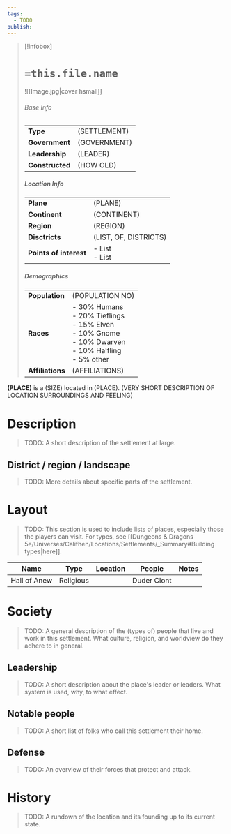 ```yaml
---
tags:
  - TODO
publish:
---
```

> [!infobox]  
> # `=this.file.name`
> ![[Image.jpg|cover hsmall]]  
> ###### Base Info
> | | |  
> |---|---|  
> | **Type** | (SETTLEMENT) |
> | **Government** | (GOVERNMENT) |
> | **Leadership** | (LEADER) |
> | **Constructed** | (HOW OLD) | 
> ##### Location Info
> | | |  
> |---|---|  
> | **Plane** | (PLANE) |
> | **Continent** | (CONTINENT) |
> | **Region** | (REGION) |
> | **Disctricts** | (LIST, OF, DISTRICTS) |
> | **Points of interest** | - List<br>- List |
> ##### Demographics
> | | |  
> |---|---|  
> | **Population** | (POPULATION NO) |
> | **Races** | - 30% Humans<br>- 20% Tieflings<br>- 15% Elven<br>- 10% Gnome<br>- 10% Dwarven<br>- 10% Halfling<br>- 5% other |
> | **Affiliations** | (AFFILIATIONS) |

**(PLACE)** is a (SIZE) located in (PLACE). (VERY SHORT DESCRIPTION OF LOCATION SURROUNDINGS AND FEELING)
# Description
>TODO: A short description of the settlement at large.
## District / region / landscape
>TODO: More details about specific parts of the settlement.
# Layout
>TODO: This section is used to include lists of places, especially those the players can visit. For types, see [[Dungeons & Dragons 5e/Universes/Califhen/Locations/Settlements/_Summary#Building types|here]]. 

| Name                     | Type      | Location                                                | People                                                   | Notes                                                                                                                                                 |
| ------------------------ | --------- | ------------------------------------------------------- | -------------------------------------------------------- | ----------------------------------------------------------------------------------------------------------------------------------------------------- |
| Hall of Anew | Religious |  | Duder Clont |  | 
# Society
>TODO: A general description of the (types of) people that live and work in this settlement. What culture, religion, and worldview do they adhere to in general.
## Leadership
>TODO: A short description about the place's leader or leaders. What system is used, why, to what effect.
## Notable people
>TODO: A short list of folks who call this settlement their home. 
## Defense
>TODO: An overview of their forces that protect and attack.
# History
>TODO: A rundown of the location and its founding up to its current state.

